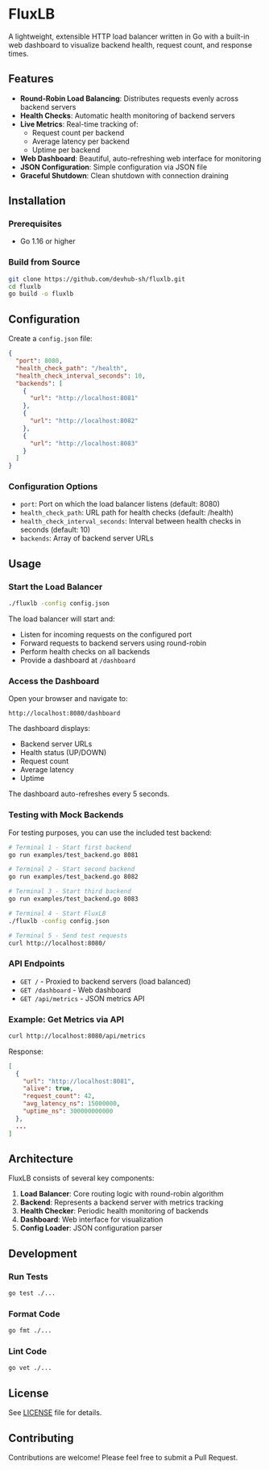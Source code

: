 # FluxLB

A lightweight, extensible HTTP load balancer written in Go with a built-in web dashboard to visualize backend health, request count, and response times.

## Features

- **Round-Robin Load Balancing**: Distributes requests evenly across backend servers
- **Health Checks**: Automatic health monitoring of backend servers
- **Live Metrics**: Real-time tracking of:
  - Request count per backend
  - Average latency per backend
  - Uptime per backend
- **Web Dashboard**: Beautiful, auto-refreshing web interface for monitoring
- **JSON Configuration**: Simple configuration via JSON file
- **Graceful Shutdown**: Clean shutdown with connection draining

## Installation

### Prerequisites
- Go 1.16 or higher

### Build from Source

```bash
git clone https://github.com/devhub-sh/fluxlb.git
cd fluxlb
go build -o fluxlb
```

## Configuration

Create a `config.json` file:

```json
{
  "port": 8080,
  "health_check_path": "/health",
  "health_check_interval_seconds": 10,
  "backends": [
    {
      "url": "http://localhost:8081"
    },
    {
      "url": "http://localhost:8082"
    },
    {
      "url": "http://localhost:8083"
    }
  ]
}
```

### Configuration Options

- `port`: Port on which the load balancer listens (default: 8080)
- `health_check_path`: URL path for health checks (default: /health)
- `health_check_interval_seconds`: Interval between health checks in seconds (default: 10)
- `backends`: Array of backend server URLs

## Usage

### Start the Load Balancer

```bash
./fluxlb -config config.json
```

The load balancer will start and:
- Listen for incoming requests on the configured port
- Forward requests to backend servers using round-robin
- Perform health checks on all backends
- Provide a dashboard at `/dashboard`

### Access the Dashboard

Open your browser and navigate to:
```
http://localhost:8080/dashboard
```

The dashboard displays:
- Backend server URLs
- Health status (UP/DOWN)
- Request count
- Average latency
- Uptime

The dashboard auto-refreshes every 5 seconds.

### Testing with Mock Backends

For testing purposes, you can use the included test backend:

```bash
# Terminal 1 - Start first backend
go run examples/test_backend.go 8081

# Terminal 2 - Start second backend
go run examples/test_backend.go 8082

# Terminal 3 - Start third backend
go run examples/test_backend.go 8083

# Terminal 4 - Start FluxLB
./fluxlb -config config.json

# Terminal 5 - Send test requests
curl http://localhost:8080/
```

### API Endpoints

- `GET /` - Proxied to backend servers (load balanced)
- `GET /dashboard` - Web dashboard
- `GET /api/metrics` - JSON metrics API

### Example: Get Metrics via API

```bash
curl http://localhost:8080/api/metrics
```

Response:
```json
[
  {
    "url": "http://localhost:8081",
    "alive": true,
    "request_count": 42,
    "avg_latency_ns": 15000000,
    "uptime_ns": 300000000000
  },
  ...
]
```

## Architecture

FluxLB consists of several key components:

1. **Load Balancer**: Core routing logic with round-robin algorithm
2. **Backend**: Represents a backend server with metrics tracking
3. **Health Checker**: Periodic health monitoring of backends
4. **Dashboard**: Web interface for visualization
5. **Config Loader**: JSON configuration parser

## Development

### Run Tests

```bash
go test ./...
```

### Format Code

```bash
go fmt ./...
```

### Lint Code

```bash
go vet ./...
```

## License

See [LICENSE](LICENSE) file for details.

## Contributing

Contributions are welcome! Please feel free to submit a Pull Request.
